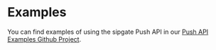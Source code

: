 # Examples

You can find examples of using the sipgate Push API in our [Push API Examples Github Project](https://github.com/sipgate/sipgate.io/tree/master/examples).
